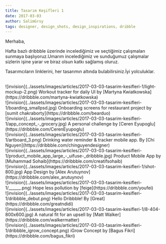 ```yaml
---
title: Tasarım Keşifleri 1
date: 2017-03-03
author: SalimGrsy
tags: designer, design_shots, design_inspirations, dribble
---
```


Merhaba,

Hafta bazlı dribbble üzerinde incelediğimiz ve seçtiğimiz çalışmaları sunmaya başlıyoruz.Umarım incelediğimiz ve sunduğumuz çalışmalar sizlerin işine yarar ve biraz olsun katkı sağlamış oluruz.


Tasarımcıların linklerini, her tasarımın altında bulabilirsiniz.İyi yolculuklar.

<br>
![invision](../assets/images/articles/2017-03-03-tasarim-kesifleri-1/light-mockup-2.png)
Workout tracker for daily UI by [Martyna Kwiatkowska](https://dribbble.com/martyna-kwiatkowska) 

<br>
![invision](../assets/images/articles/2017-03-03-tasarim-kesifleri-1/boarding_smallpsd.jpg)
Onboarding screens for restaurant project by [sumit chakraborty](https://dribbble.com/bearduo) 

<br>
![invision](../assets/images/articles/2017-03-03-tasarim-kesifleri-1/app_concept_-_grocery.jpg)
A personal challenge by [Ceren Eyupoglu](https://dribbble.com/CerenEyupoglu) 

<br>
![invision](../assets/images/articles/2017-03-03-tasarim-kesifleri-1/artboard_3.png)
Drinking water reminder & tracker mobile app. By [Chi Nguyen](https://dribbble.com/chinguyendesigner) 

<br>
![invision](../assets/images/articles/2017-03-03-tasarim-kesifleri-1/product_mobile_app_large_-_uifuse-_dribbble.jpg)
Product Mobile App by [Muhammad Sohaib](https://dribbble.com/creatifsohaib) 

<br>
![invision](../assets/images/articles/2017-03-03-tasarim-kesifleri-1/shot-800.jpg)
App Design by [Alex Arutuynov](https://dribbble.com/alex_arutuynov) 

<br>
![invision](../assets/images/articles/2017-03-03-tasarim-kesifleri-1/______.png)
Hope less pollution by [feige](https://dribbble.com/youfei) 

<br>
![invision](../assets/images/articles/2017-03-03-tasarim-kesifleri-1/dribbble_debut.png)
Hello Dribbble! By [Great](https://dribbble.com/greatndidi) 

<br>
![invision](../assets/images/articles/2017-03-03-tasarim-kesifleri-1/8-404-800x600.jpg)
A natural fit for an upsell by [Matt Walker](https://dribbble.com/walkermatter) 

<br>
![invision](../assets/images/articles/2017-03-03-tasarim-kesifleri-1/dribbble_igrow_concept.png)
iGrow Concept by [Bagus Fikri](https://dribbble.com/bagus_fikri) 